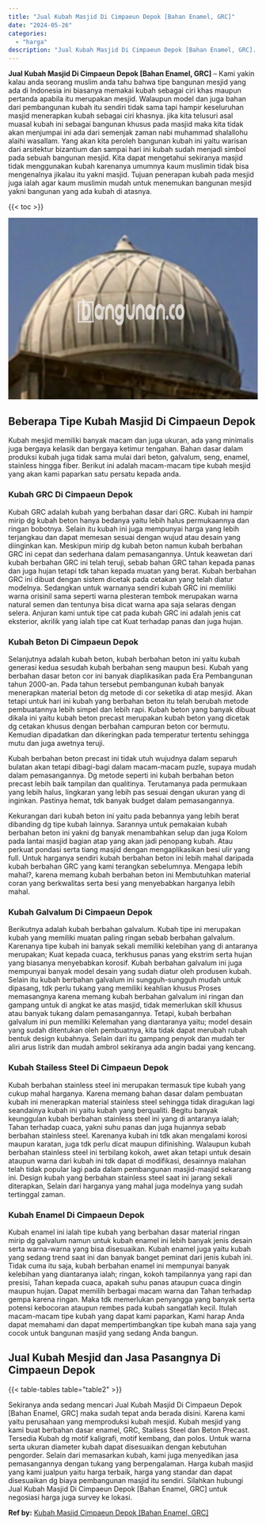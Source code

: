 ```yaml
---
title: "Jual Kubah Masjid Di Cimpaeun Depok [Bahan Enamel, GRC]"
date: "2024-05-26"
categories: 
  - "harga"
description: "Jual Kubah Masjid Di Cimpaeun Depok [Bahan Enamel, GRC]. Sekiranya anda sedang mencari Jual Kubah Masjid Di Cimpaeun Depok [Bahan Enamel, GRC] maka sudah t..."
---
```


**Jual Kubah Masjid Di Cimpaeun Depok \[Bahan Enamel, GRC\]** – Kami yakin kalau anda seorang muslim anda tahu bahwa tipe bangunan mesjid yang ada di Indonesia ini biasanya memakai kubah sebagai ciri khas maupun pertanda apabila itu merupakan mesjid. Walaupun model dan juga bahan dari pembangunan kubah itu sendiri tidak sama tapi hampir keseluruhan masjid menerapkan kubah sebagai ciri khasnya. jika kita telusuri asal muasal kubah ini sebagai bangunan khusus pada masjid maka kita tidak akan menjumpai ini ada dari semenjak zaman nabi muhammad shalallohu alaihi wasallam. Yang akan kita peroleh bangunan kubah ini yaitu warisan dari arsitektur bizantium dan sampai hari ini kubah sudah menjadi simbol pada sebuah bangunan mesjid. Kita dapat mengetahui sekiranya masjid tidak menggunakan kubah karenanya umumnya kaum muslimin tidak bisa mengenalnya jikalau itu yakni masjid. Tujuan penerapan kubah pada mesjid juga ialah agar kaum muslimin mudah untuk menemukan bangunan mesjid yakni bangunan yang ada kubah di atasnya.

{{< toc >}}

![Jual Kubah Masjid Di Cimpaeun Depok [Bahan Enamel, GRC]](/images/jual-kubah-masjid-16.png)

## Beberapa Tipe Kubah Masjid Di Cimpaeun Depok

Kubah mesjid memiliki banyak macam dan juga ukuran, ada yang minimalis juga bergaya kelasik dan bergaya ketimur tengahan. Bahan dasar dalam produksi kubah juga tidak sama mulai dari beton, galvalum, seng, enamel, stainless hingga fiber. Berikut ini adalah macam-macam tipe kubah mesjid yang akan kami paparkan satu persatu kepada anda.

### Kubah GRC Di Cimpaeun Depok

Kubah GRC adalah kubah yang berbahan dasar dari GRC. Kubah ini hampir mirip dg kubah beton hanya bedanya yaitu lebih halus permukaannya dan ringan bobotnya. Selain itu kubah ini juga mempunyai harga yang lebih terjangkau dan dapat memesan sesuai dengan wujud atau desain yang diinginkan kan. Meskipun mirip dg kubah beton namun kubah berbahan GRC ini cepat dan sederhana dalam pemasangannya. Untuk keawetan dari kubah berbahan GRC ini telah teruji, sebab bahan GRC tahan kepada panas dan juga hujan tetapi tdk tahan kepada muatan yang berat. Kubah berbahan GRC ini dibuat dengan sistem dicetak pada cetakan yang telah diatur modelnya. Sedangkan untuk warnanya sendiri kubah GRC ini memiliki warna orisinil sama seperti warna plesteran tembok merupakan warna natural semen dan tentunya bisa dicat warna apa saja selaras dengan selera. Anjuran kami untuk tipe cat pada kubah GRC ini adalah jenis cat eksterior, akrilik yang ialah tipe cat Kuat terhadap panas dan juga hujan.

### Kubah Beton Di Cimpaeun Depok

Selanjutnya adalah kubah beton, kubah berbahan beton ini yaitu kubah generasi kedua sesudah kubah berbahan seng maupun besi. Kubah yang berbahan dasar beton cor ini banyak diaplikasikan pada Era Pembangunan tahun 2000-an. Pada tahun tersebut pembangunan kubah banyak menerapkan material beton dg metode di cor seketika di atap mesjid. Akan tetapi untuk hari ini kubah yang berbahan beton itu telah berubah metode pembuatannya lebih simpel dan lebih rapi. Kubah beton yang banyak dibuat dikala ini yaitu kubah beton precast merupakan kubah beton yang dicetak dg cetakan khusus dengan berbahan campuran beton cor bermutu. Kemudian dipadatkan dan dikeringkan pada temperatur tertentu sehingga mutu dan juga awetnya teruji.

Kubah berbahan beton precast ini tidak utuh wujudnya dalam separuh bulatan akan tetapi dibagi-bagi dalam macam-macam puzle, supaya mudah dalam pemasangannya. Dg metode seperti ini kubah berbahan beton precast lebih baik tampilan dan qualitinya. Terutamanya pada permukaan yang lebih halus, lingkaran yang lebih pas sesuai dengan ukuran yang di inginkan. Pastinya hemat, tdk banyak budget dalam pemasangannya.

Kekurangan dari kubah beton ini yaitu pada bebannya yang lebih berat dibanding dg tipe kubah lainnya. Sarannya untuk pemakaian kubah berbahan beton ini yakni dg banyak menambahkan selup dan juga Kolom pada lantai masjid bagian atap yang akan jadi penopang kubah. Atau perkuat pondasi serta tiang masjid dengan mengaplikasikan besi ulir yang full. Untuk harganya sendiri kubah berbahan beton ini lebih mahal daripada kubah berbahan GRC yang kami terangkan sebelumnya. Mengapa lebih mahal?, karena memang kubah berbahan beton ini Membutuhkan material coran yang berkwalitas serta besi yang menyebabkan harganya lebih mahal.

### Kubah Galvalum Di Cimpaeun Depok

Berikutnya adalah kubah berbahan galvalum. Kubah tipe ini merupakan kubah yang memiliki muatan paling ringan sebab berbahan galvalum. Karenanya tipe kubah ini banyak sekali memiliki kelebihan yang di antaranya merupakan; Kuat kepada cuaca, terkhusus panas yang ekstrim serta hujan yang biasanya menyebabkan korosif. Kubah berbahan galvalum ini juga mempunyai banyak model desain yang sudah diatur oleh produsen kubah. Selain itu kubah berbahan galvalum ini sungguh-sungguh mudah untuk dipasang, tdk perlu tukang yang memiliki keahlian khusus Proses memasangnya karena memang kubah berbahan galvalum ini ringan dan gampang untuk di angkat ke atas masjid, tidak memerlukan skill khusus atau banyak tukang dalam pemasangannya. Tetapi, kubah berbahan galvalum ini pun memiliki Kelemahan yang diantaranya yaitu; model desain yang sudah ditentukan oleh pembuatnya, kita tidak dapat merubah rubah bentuk design kubahnya. Selain dari itu gampang penyok dan mudah ter aliri arus listrik dan mudah ambrol sekiranya ada angin badai yang kencang.

### Kubah Stailess Steel Di Cimpaeun Depok

Kubah berbahan stainless steel ini merupakan termasuk tipe kubah yang cukup mahal harganya. Karena memang bahan dasar dalam pembuatan kubah ini menerapkan material stainless steel sehingga tidak diragukan lagi seandainya kubah ini yaitu kubah yang berqualiti. Begitu banyak keunggulan kubah berbahan stainless steel ini yang di antaranya ialah; Tahan terhadap cuaca, yakni suhu panas dan juga hujannya sebab berbahan stainless steel. Karenanya kubah ini tdk akan mengalami korosi maupun karatan, juga tdk perlu dicat maupun difinishing. Walaupun kubah berbahan stainless steel ini terbilang kokoh, awet akan tetapi untuk desain ataupun warna dari kubah ini tdk dapat di modifikasi, desainnya malahan telah tidak popular lagi pada dalam pembangunan masjid-masjid sekarang ini. Design kubah yang berbahan stainless steel saat ini jarang sekali diterapkan, Selain dari harganya yang mahal juga modelnya yang sudah tertinggal zaman.

### Kubah Enamel Di Cimpaeun Depok

Kubah enamel ini ialah tipe kubah yang berbahan dasar material ringan mirip dg galvalum namun untuk kubah enamel ini lebih banyak jenis desain serta warna-warna yang bisa disesuaikan. Kubah enamel juga yaitu kubah yang sedang trend saat ini dan banyak banget peminat dari jenis kubah ini. Tidak cuma itu saja, kubah berbahan enamel ini mempunyai banyak kelebihan yang diantaranya ialah; ringan, kokoh tampilannya yang rapi dan presisi, Tahan kepada cuaca, apakah suhu panas ataupun cuaca dingin maupun hujan. Dapat memilih berbagai macam warna dan Tahan terhadap gempa karena ringan. Maka tdk memerlukan penyangga yang banyak serta potensi kebocoran ataupun rembes pada kubah sangatlah kecil. Itulah macam-macam tipe kubah yang dapat kami paparkan, Kami harap Anda dapat memahami dan dapat mempertimbangkan tipe kubah mana saja yang cocok untuk bangunan masjid yang sedang Anda bangun.

## Jual Kubah Mesjid dan Jasa Pasangnya Di Cimpaeun Depok

{{< table-tables table="table2" >}}

Sekiranya anda sedang mencari Jual Kubah Masjid Di Cimpaeun Depok \[Bahan Enamel, GRC\] maka sudah tepat anda berada disini. Karena kami yaitu perusahaan yang memproduksi kubah mesjid. Kubah mesjid yang kami buat berbahan dasar enamel, GRC, Stailess Steel dan Beton Precast. Tersedia Kubah dg motif kaligrafi, motif kembang, dan polos. Untuk warna serta ukuran diameter kubah dapat disesuaikan dengan kebutuhan pengorder. Selain dari memasarkan kubah, kami juga menyedikan jasa pemasangannya dengan tukang yang berpengalaman. Harga kubah masjid yang kami jualpun yaitu harga terbaik, harga yang standar dan dapat disesuaikan dg biaya pembangunan masjid itu sendiri. Silahkan hubungi Jual Kubah Masjid Di Cimpaeun Depok \[Bahan Enamel, GRC\] untuk negosiasi harga juga survey ke lokasi.

**Ref by:** [Kubah Masjid Cimpaeun Depok [Bahan Enamel, GRC]](https://id.wikipedia.org/wiki/Kubah)
